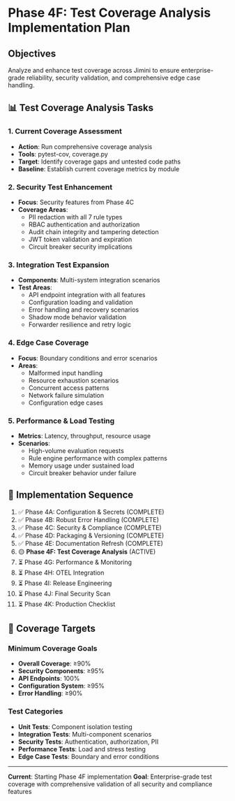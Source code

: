 # Phase 4F: Test Coverage Analysis Implementation Plan

## Objectives
Analyze and enhance test coverage across Jimini to ensure enterprise-grade reliability, security validation, and comprehensive edge case handling.

## 📊 Test Coverage Analysis Tasks

### 1. Current Coverage Assessment
- **Action**: Run comprehensive coverage analysis
- **Tools**: pytest-cov, coverage.py
- **Target**: Identify coverage gaps and untested code paths
- **Baseline**: Establish current coverage metrics by module

### 2. Security Test Enhancement
- **Focus**: Security features from Phase 4C
- **Coverage Areas**:
  - PII redaction with all 7 rule types
  - RBAC authentication and authorization
  - Audit chain integrity and tampering detection
  - JWT token validation and expiration
  - Circuit breaker security implications

### 3. Integration Test Expansion
- **Components**: Multi-system integration scenarios
- **Test Areas**:
  - API endpoint integration with all features
  - Configuration loading and validation
  - Error handling and recovery scenarios
  - Shadow mode behavior validation
  - Forwarder resilience and retry logic

### 4. Edge Case Coverage
- **Focus**: Boundary conditions and error scenarios
- **Areas**:
  - Malformed input handling
  - Resource exhaustion scenarios
  - Concurrent access patterns
  - Network failure simulation
  - Configuration edge cases

### 5. Performance & Load Testing
- **Metrics**: Latency, throughput, resource usage
- **Scenarios**:
  - High-volume evaluation requests
  - Rule engine performance with complex patterns
  - Memory usage under sustained load
  - Circuit breaker behavior under failure

## 🚀 Implementation Sequence
1. ✅ Phase 4A: Configuration & Secrets (COMPLETE)
2. ✅ Phase 4B: Robust Error Handling (COMPLETE)  
3. ✅ Phase 4C: Security & Compliance (COMPLETE)
4. ✅ Phase 4D: Packaging & Versioning (COMPLETE)
5. ✅ Phase 4E: Documentation Refresh (COMPLETE)
6. 🟡 **Phase 4F: Test Coverage Analysis** (ACTIVE)
7. ⏳ Phase 4G: Performance & Monitoring
8. ⏳ Phase 4H: OTEL Integration
9. ⏳ Phase 4I: Release Engineering
10. ⏳ Phase 4J: Final Security Scan
11. ⏳ Phase 4K: Production Checklist

## 🎯 Coverage Targets

### Minimum Coverage Goals
- **Overall Coverage**: ≥90%
- **Security Components**: ≥95%
- **API Endpoints**: 100%
- **Configuration System**: ≥95%
- **Error Handling**: ≥90%

### Test Categories
- **Unit Tests**: Component isolation testing
- **Integration Tests**: Multi-component scenarios
- **Security Tests**: Authentication, authorization, PII
- **Performance Tests**: Load and stress testing
- **Edge Case Tests**: Boundary and error conditions

---

**Current**: Starting Phase 4F implementation
**Goal**: Enterprise-grade test coverage with comprehensive validation of all security and compliance features